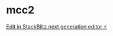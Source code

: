 # mcc2

[Edit in StackBlitz next generation editor ⚡️](https://stackblitz.com/~/github.com/userness/mcc2)
